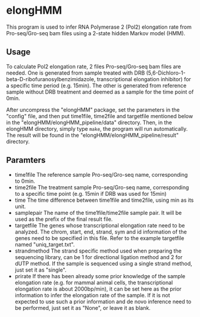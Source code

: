 # elongHMM

This program is used to infer RNA Polymerase 2 (Pol2) elongation rate from Pro-seq/Gro-seq bam files using a 2-state hidden Markov model (HMM).

## Usage

To calculate Pol2 elongation rate, 2 files Pro-seq/Gro-seq bam files are needed. One is generated from sample treated with DRB (5,6-Dichloro-1-beta-D-ribofuranosylbenzimidazole, transcriptional elongation inhibitor) for a specific time period (e.g. 15min). The other is generated from reference sample without DRB treatment and deemed as a sample for the time point of 0min.

After uncompress the "elongHMM" package, set the parameters in the "config" file, and then put time1file, time2file and targetfile mentioned below in the "elongHMM/elongHMM_pipeline/data" directory. Then, in the elongHMM directory, simply type `make`, the program will run automatically. The result will be found in the "elongHMM/elongHMM_pipeline/result" directory.

## Paramters

* time1file		The reference sample Pro-seq/Gro-seq name, corresponding to 0min.
* time2file		The treatment sample Pro-seq/Gro-seq name, corresponding to a specific time point (e.g. 15min if DRB was used for 15min)
* time			The time difference between time1file and time2file, using min as its unit.
* samplepair	The name of the time1file/time2file sample pair. It will be used as the prefix of the final result file.
* targetfile	The genes whose transcriptional elongation rate need to be analyzed. The chrom, start, end, strand, sym and id information of the genes need to be specified in this file. Refer to the example targetfile named "uniq_target.txt".
* strandmethod	The strand specific method used when preparing the sequencing library, can be 1 for directional ligation method and 2 for dUTP method. If the sample is sequenced using a single strand method, just set it as "single".
* prirate		If there has been already some prior knowledge of the sample elongation rate (e.g. for mammal animal cells, the transcriptional elongation rate is about 2000bp/min), it can be set here as the prior information to infer the elongation rate of the sample. If it is not expected to use such a prior information and de novo inference need to be performed, just set it as "None", or leave it as blank.

